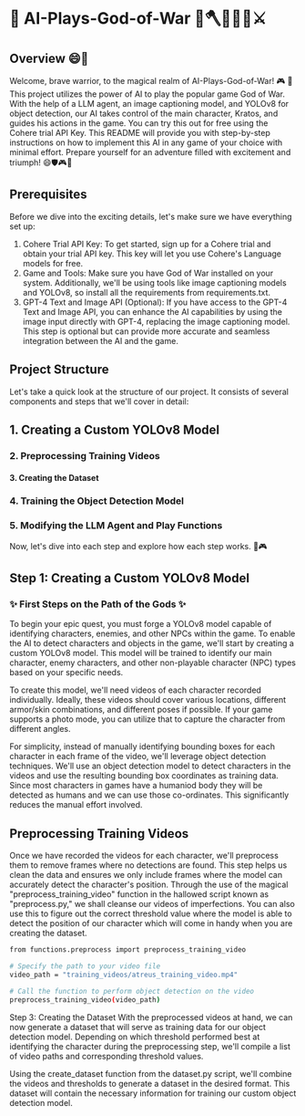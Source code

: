 # 🔱 AI-Plays-God-of-War 💪🪓🏹🏺🐉⚔️

## Overview 😄📜 
Welcome, brave warrior, to the magical realm of AI-Plays-God-of-War! 🎮 🎉 This project utilizes the power of AI to play the popular game God of War. With the help of a LLM agent, an image captioning model, and YOLOv8 for object detection, our AI takes control of the main character, Kratos, and guides his actions in the game. You can try this out for free using the Cohere trial API Key. This README will provide you with step-by-step instructions on how to implement this AI in any game of your choice with minimal effort. Prepare yourself for an adventure filled with excitement and triumph! 😄🛡️🎮🤖

## Prerequisites
Before we dive into the exciting details, let's make sure we have everything set up:
1. Cohere Trial API Key: To get started, sign up for a Cohere trial and obtain your trial API key. This key will let you use Cohere's Language models for free.
2. Game and Tools: Make sure you have God of War installed on your system. Additionally, we'll be using tools like image captioning models and YOLOv8, so install all the requirements from requirements.txt.
3. GPT-4 Text and Image API (Optional): If you have access to the GPT-4 Text and Image API, you can enhance the AI capabilities by using the image input directly with GPT-4, replacing the image captioning model. This step is optional but can provide more accurate and seamless integration between the AI and the game.

## Project Structure
Let's take a quick look at the structure of our project. It consists of several components and steps that we'll cover in detail:

## 1. Creating a Custom YOLOv8 Model
### 2. Preprocessing Training Videos
#### 3. Creating the Dataset
### 4. Training the Object Detection Model
### 5. Modifying the LLM Agent and Play Functions
Now, let's dive into each step and explore how each step works. 🤖🎮

## Step 1: Creating a Custom YOLOv8 Model
### ✨ First Steps on the Path of the Gods ✨
To begin your epic quest, you must forge a YOLOv8 model capable of identifying characters, enemies, and other NPCs within the game. To enable the AI to detect characters and objects in the game, we'll start by creating a custom YOLOv8 model. This model will be trained to identify our main character, enemy characters, and other non-playable character (NPC) types based on your specific needs.

To create this model, we'll need videos of each character recorded individually. Ideally, these videos should cover various locations, different armor/skin combinations, and different poses if possible. If your game supports a photo mode, you can utilize that to capture the character from different angles.

For simplicity, instead of manually identifying bounding boxes for each character in each frame of the video, we'll leverage object detection techniques. We'll use an object detection model to detect characters in the videos and use the resulting bounding box coordinates as training data. Since most characters in games have a humaniod body they will be detected as humans and we can use those co-ordinates. This significantly reduces the manual effort involved.

## Preprocessing Training Videos
Once we have recorded the videos for each character, we'll preprocess them to remove frames where no detections are found. This step helps us clean the data and ensures we only include frames where the model can accurately detect the character's position. Through the use of the magical "preprocess_training_video" function in the hallowed script known as "preprocess.py," we shall cleanse our videos of imperfections. You can also use this to figure out the correct threshold value where the model is able to detect the position of our character which will come in handy when you are creating the dataset. 
```sh
from functions.preprocess import preprocess_training_video

# Specify the path to your video file
video_path = "training_videos/atreus_training_video.mp4"

# Call the function to perform object detection on the video
preprocess_training_video(video_path)
```

Step 3: Creating the Dataset
With the preprocessed videos at hand, we can now generate a dataset that will serve as training data for our object detection model. Depending on which threshold performed best at identifying the character during the preprocessing step, we'll compile a list of video paths and corresponding threshold values.

Using the create_dataset function from the dataset.py script, we'll combine the videos and thresholds to generate a dataset in the desired format. This dataset will contain the necessary information for training our custom object detection model.











































